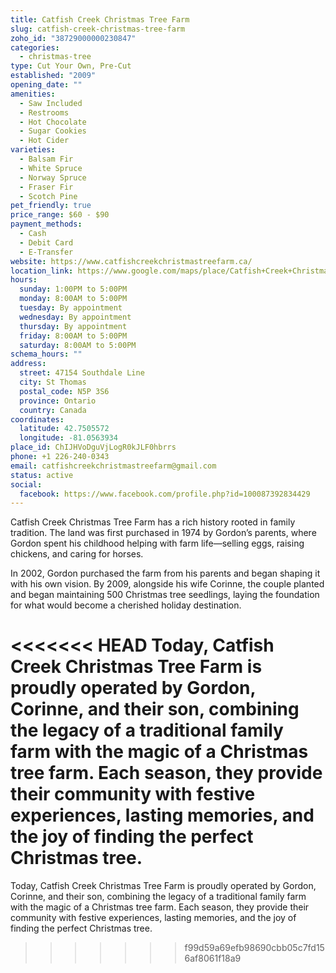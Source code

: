 ```yaml
---
title: Catfish Creek Christmas Tree Farm
slug: catfish-creek-christmas-tree-farm
zoho_id: "38729000000230847"
categories:
  - christmas-tree
type: Cut Your Own, Pre-Cut
established: "2009"
opening_date: ""
amenities:
  - Saw Included
  - Restrooms
  - Hot Chocolate
  - Sugar Cookies
  - Hot Cider
varieties:
  - Balsam Fir
  - White Spruce
  - Norway Spruce
  - Fraser Fir
  - Scotch Pine
pet_friendly: true
price_range: $60 - $90
payment_methods:
  - Cash
  - Debit Card
  - E-Transfer
website: https://www.catfishcreekchristmastreefarm.ca/
location_link: https://www.google.com/maps/place/Catfish+Creek+Christmas+Tree+Farm/@42.750557199999996,-81.05639339999999,14z/data=!4m8!1m2!2m1!1sCatfish+Creek+Christmas+Tree+Farm!3m4!1s0x882e63e582035a1d:0xbbae5b48174b42d2!8m2!3d42.750557199999996!4d-81.05639339999999
hours:
  sunday: 1:00PM to 5:00PM
  monday: 8:00AM to 5:00PM
  tuesday: By appointment
  wednesday: By appointment
  thursday: By appointment
  friday: 8:00AM to 5:00PM
  saturday: 8:00AM to 5:00PM
schema_hours: ""
address:
  street: 47154 Southdale Line
  city: St Thomas
  postal_code: N5P 3S6
  province: Ontario
  country: Canada
coordinates:
  latitude: 42.7505572
  longitude: -81.0563934
place_id: ChIJHVoDguVjLogR0kJLF0hbrrs
phone: +1 226-240-0343
email: catfishcreekchristmastreefarm@gmail.com
status: active
social:
  facebook: https://www.facebook.com/profile.php?id=100087392834429
---
```


Catfish Creek Christmas Tree Farm has a rich history rooted in family tradition. The land was first purchased in 1974 by Gordon’s parents, where Gordon spent his childhood helping with farm life—selling eggs, raising chickens, and caring for horses.

In 2002, Gordon purchased the farm from his parents and began shaping it with his own vision. By 2009, alongside his wife Corinne, the couple planted and began maintaining 500 Christmas tree seedlings, laying the foundation for what would become a cherished holiday destination.

<<<<<<< HEAD
Today, Catfish Creek Christmas Tree Farm is proudly operated by Gordon, Corinne, and their son, combining the legacy of a traditional family farm with the magic of a Christmas tree farm. Each season, they provide their community with festive experiences, lasting memories, and the joy of finding the perfect Christmas tree.
=======
Today, Catfish Creek Christmas Tree Farm is proudly operated by Gordon, Corinne, and their son, combining the legacy of a traditional family farm with the magic of a Christmas tree farm. Each season, they provide their community with festive experiences, lasting memories, and the joy of finding the perfect Christmas tree.
>>>>>>> f99d59a69efb98690cbb05c7fd156af8061f18a9
